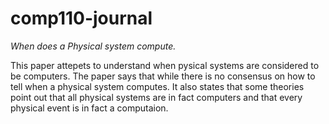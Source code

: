 # comp110-journal

*When does a Physical system compute.*

This paper attepets to understand when pysical systems are considered to be computers. The paper says that while there is no consensus on how to tell when a physical system computes. It also states that some theories point out that all physical systems are in fact computers and that every physical event is in fact a computaion.
